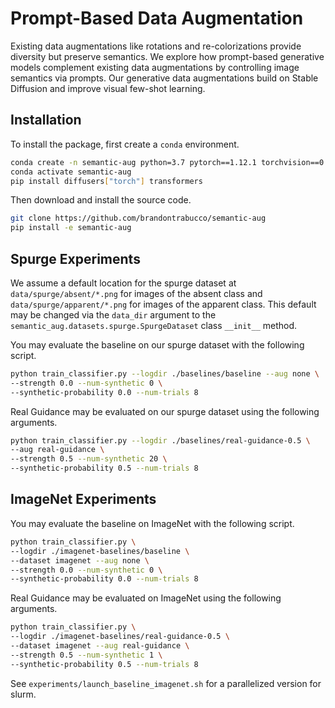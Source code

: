 # Prompt-Based Data Augmentation

Existing data augmentations like rotations and re-colorizations provide diversity but preserve semantics. We explore how prompt-based generative models complement existing data augmentations by controlling image semantics via prompts. Our generative data augmentations build on Stable Diffusion and improve visual few-shot learning.

## Installation

To install the package, first create a `conda` environment.

```bash
conda create -n semantic-aug python=3.7 pytorch==1.12.1 torchvision==0.13.1 cudatoolkit=11.3 -c pytorch
conda activate semantic-aug
pip install diffusers["torch"] transformers
```

Then download and install the source code.

```bash
git clone https://github.com/brandontrabucco/semantic-aug
pip install -e semantic-aug
```

## Spurge Experiments

We assume a default location for the spurge dataset at `data/spurge/absent/*.png` for images of the absent class and `data/spurge/apparent/*.png` for images of the apparent class. This default may be changed via the `data_dir` argument to the `semantic_aug.datasets.spurge.SpurgeDataset` class `__init__` method.

You may evaluate the baseline on our spurge dataset with the following script.

```bash
python train_classifier.py --logdir ./baselines/baseline --aug none \
--strength 0.0 --num-synthetic 0 \
--synthetic-probability 0.0 --num-trials 8
```

Real Guidance may be evaluated on our spurge dataset using the following arguments.

```bash
python train_classifier.py --logdir ./baselines/real-guidance-0.5 \
--aug real-guidance \
--strength 0.5 --num-synthetic 20 \
--synthetic-probability 0.5 --num-trials 8
```

## ImageNet Experiments

You may evaluate the baseline on ImageNet with the following script.

```bash
python train_classifier.py \
--logdir ./imagenet-baselines/baseline \
--dataset imagenet --aug none \
--strength 0.0 --num-synthetic 0 \
--synthetic-probability 0.0 --num-trials 8
```

Real Guidance may be evaluated on ImageNet using the following arguments.

```bash
python train_classifier.py \
--logdir ./imagenet-baselines/real-guidance-0.5 \
--dataset imagenet --aug real-guidance \
--strength 0.5 --num-synthetic 1 \
--synthetic-probability 0.5 --num-trials 8
```

See `experiments/launch_baseline_imagenet.sh` for a parallelized version for slurm.
